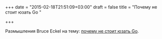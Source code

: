 +++
date = "2015-02-18T21:51:09+03:00"
draft = false
title = "Почему не стоит юзать Go "

+++

<p>Размышления Bruce Eckel на тему:&nbsp;<a href="http://bruceeckel.github.io/2015/02/15/why-not-go-there/">почему не стоит юзать Go</a>.</p>

